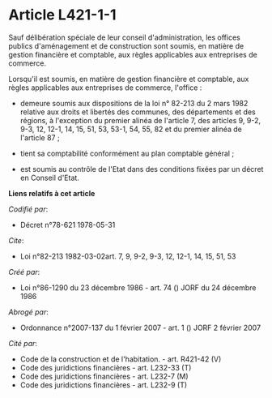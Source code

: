 # Article L421-1-1

Sauf délibération spéciale de leur conseil d'administration, les offices publics d'aménagement et de construction sont
soumis, en matière de gestion financière et comptable, aux règles applicables aux entreprises de commerce.

Lorsqu'il est soumis, en matière de gestion financière et comptable, aux règles applicables aux entreprises de commerce,
l'office :

- demeure soumis aux dispositions de la loi n° 82-213 du 2 mars 1982 relative aux droits et libertés des communes, des
départements et des régions, à l'exception du premier alinéa de    l'article 7, des articles 9, 9-2, 9-3, 12, 12-1, 14, 15,
51, 53, 53-1, 54, 55, 82 et du premier alinéa de l'article 87 ;

- tient sa comptabilité conformément au plan comptable général ;

- est soumis au contrôle de l'Etat dans des conditions fixées par un décret en Conseil d'Etat.

**Liens relatifs à cet article**

_Codifié par_:

  - Décret n°78-621 1978-05-31

_Cite_:

  - Loi n°82-213 1982-03-02art. 7, 9, 9-2, 9-3, 12, 12-1, 14, 15, 51, 53

_Créé par_:

  - Loi n°86-1290 du 23 décembre 1986 - art. 74 () JORF du 24 décembre 1986

_Abrogé par_:

  - Ordonnance n°2007-137 du 1 février 2007 - art. 1 () JORF 2 février 2007

_Cité par_:

  - Code de la construction et de l'habitation. - art. R421-42 (V)
  - Code des juridictions financières - art. L232-33 (T)
  - Code des juridictions financières - art. L232-7 (M)
  - Code des juridictions financières - art. L232-9 (T)
